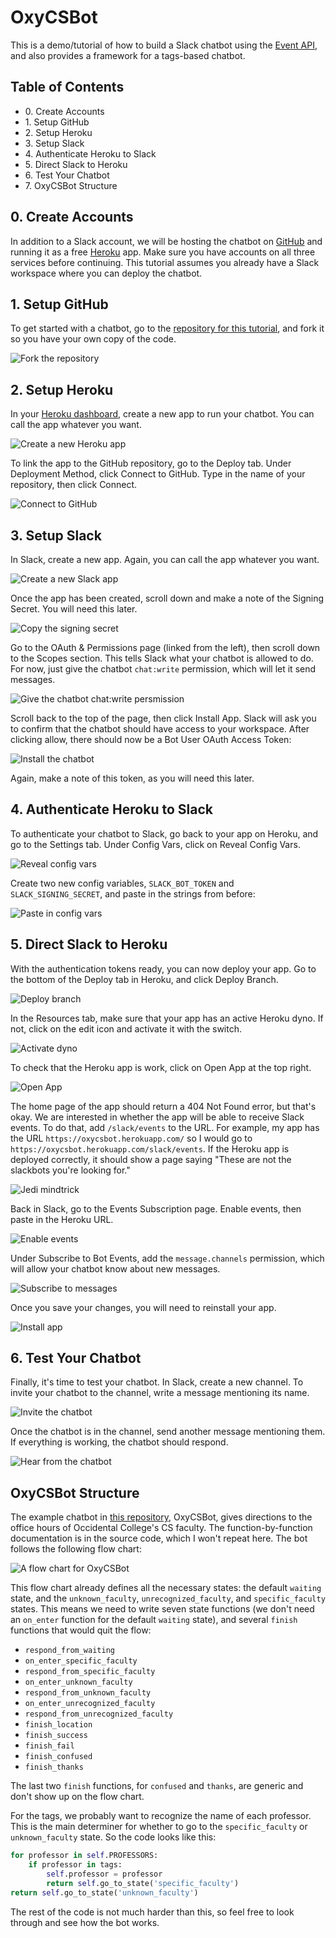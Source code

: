 # OxyCSBot

This is a demo/tutorial of how to build a Slack chatbot using the [Event API](https://api.slack.com/events-api), and also provides a framework for a tags-based chatbot.

## Table of Contents

* 0\. Create Accounts
* 1\. Setup GitHub
* 2\. Setup Heroku
* 3\. Setup Slack
* 4\. Authenticate Heroku to Slack
* 5\. Direct Slack to Heroku
* 6\. Test Your Chatbot
* 7\. OxyCSBot Structure

## 0. Create Accounts

In addition to a Slack account, we will be hosting the chatbot on [GitHub](https://github.com/) and running it as a free [Heroku](https://www.heroku.com/) app. Make sure you have accounts on all three services before continuing. This tutorial assumes you already have a Slack workspace where you can deploy the chatbot.

## 1. Setup GitHub

To get started with a chatbot, go to the [repository for this tutorial](https://github.com/justinnhli/oxycsbot), and fork it so you have your own copy of the code. 

![Fork the repository](images/1-fork.png)

## 2. Setup Heroku

In your [Heroku dashboard](https://dashboard.heroku.com/apps), create a new app to run your chatbot. You can call the app whatever you want.

![Create a new Heroku app](images/2-new-app.png)

To link the app to the GitHub repository, go to the Deploy tab. Under Deployment Method, click Connect to GitHub. Type in the name of your repository, then click Connect.

![Connect to GitHub](images/2-connect-to-github.png)

## 3. Setup Slack

In Slack, create a new app. Again, you can call the app whatever you want.

![Create a new Slack app](images/3-new-app.png)

Once the app has been created, scroll down and make a note of the Signing Secret. You will need this later.

![Copy the signing secret](images/3-signing-secret.png)

Go to the OAuth & Permissions page (linked from the left), then scroll down to the Scopes section. This tells Slack what your chatbot is allowed to do. For now, just give the chatbot `chat:write` permission, which will let it send messages.

![Give the chatbot chat:write persmission](images/3-bot-token-scopes.png)

Scroll back to the top of the page, then click Install App. Slack will ask you to confirm that the chatbot should have access to your workspace. After clicking allow, there should now be a Bot User OAuth Access Token:

![Install the chatbot](images/3-bot-user-token.png)

Again, make a note of this token, as you will need this later.

## 4. Authenticate Heroku to Slack

To authenticate your chatbot to Slack, go back to your app on Heroku, and go to the Settings tab. Under Config Vars, click on Reveal Config Vars.

![Reveal config vars](images/4-reveal-config-vars.png)

Create two new config variables, `SLACK_BOT_TOKEN` and `SLACK_SIGNING_SECRET`, and paste in the strings from before:

![Paste in config vars](images/4-paste-config-vars.png)

## 5. Direct Slack to Heroku

With the authentication tokens ready, you can now deploy your app. Go to the bottom of the Deploy tab in Heroku, and click Deploy Branch.

![Deploy branch](images/5-deploy-branch.png)


In the Resources tab, make sure that your app has an active Heroku dyno. If not, click on the edit icon and activate it with the switch.

![Activate dyno](images/5-activate-dyno.png)

To check that the Heroku app is work, click on Open App at the top right.

![Open App](images/5-open-app.png)

The home page of the app should return a 404 Not Found error, but that's okay. We are interested in whether the app will be able to receive Slack events. To do that, add `/slack/events` to the URL. For example, my app has the URL `https://oxycsbot.herokuapp.com/` so I would go to `https://oxycsbot.herokuapp.com/slack/events`. If the Heroku app is deployed correctly, it should show a page saying "These are not the slackbots you're looking for."

![Jedi mindtrick](images/5-jedi-mindtrack.png)

Back in Slack, go to the Events Subscription page. Enable events, then paste in the Heroku URL.

![Enable events](images/5-enable-events.png)

Under Subscribe to Bot Events, add the `message.channels` permission, which will allow your chatbot know about new messages.

![Subscribe to messages](images/5-subscribe-events.png)

Once you save your changes, you will need to reinstall your app.

![Install app](images/5-install-app.png)

## 6. Test Your Chatbot

Finally, it's time to test your chatbot. In Slack, create a new channel. To invite your chatbot to the channel, write a message mentioning its name.

![Invite the chatbot](images/6-invite.png)

Once the chatbot is in the channel, send another message mentioning them. If everything is working, the chatbot should respond.

![Hear from the chatbot](images/6-respond.png)

## OxyCSBot Structure

The example chatbot in [this repository](https://github.com/justinnhli/oxycsbot), OxyCSBot, gives directions to the office hours of Occidental College's CS faculty. The function-by-function documentation is in the source code, which I won't repeat here. The bot follows the following flow chart:

![A flow chart for OxyCSBot](images/oxycsbot.png)

This flow chart already defines all the necessary states: the default `waiting` state, and the `unknown_faculty`, `unrecognized_faculty`, and `specific_faculty` states. This means we need to write seven state functions (we don't need an `on_enter` function for the default `waiting` state), and several `finish` functions that would quit the flow:

* `respond_from_waiting`
* `on_enter_specific_faculty`
* `respond_from_specific_faculty`
* `on_enter_unknown_faculty`
* `respond_from_unknown_faculty`
* `on_enter_unrecognized_faculty`
* `respond_from_unrecognized_faculty`
* `finish_location`
* `finish_success`
* `finish_fail`
* `finish_confused`
* `finish_thanks`

The last two `finish` functions, for `confused` and `thanks`, are generic and don't show up on the flow chart.

For the tags, we probably want to recognize the name of each professor. This is the main determiner for whether to go to the `specific_faculty` or `unknown_faculty` state. So the code looks like this:

```python
for professor in self.PROFESSORS:
    if professor in tags:
        self.professor = professor
        return self.go_to_state('specific_faculty')
return self.go_to_state('unknown_faculty')
```

The rest of the code is not much harder than this, so feel free to look through and see how the bot works.
